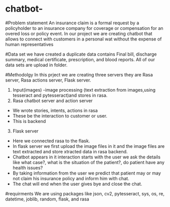 # chatbot-

#Problem statement
An insurance claim is a formal request by a policyholder to an insurance company for coverage or compensation for an overed loss or policy event. In our project we are creating chatbot that allows to connect with customers in a personal wat without the expense of human representatives

#Data set
we have created a duplicate data contains Final bill, discharge summary, medical certificate, prescription, and blood reports.
All of our data sets are upload in folder.

#Methodolgy
In this prject we are creating three servers they are Rasa server, Rasa actions server, Flask server.
1. Input(images)
-image processing (text extraction from images,using tesseract and pytesseract)and stores in rasa.
2. Rasa chatbot server and action server
-  We wrote stories, intents, actions in  rasa
- These be the interaction to customer or user.
- This is backend
3. Flask server
- Here we connected rasa to the flask.
- In flask server we first upload the image files in it and the image files are text extracted and store xtracted data in rasa backend.
- Chatbot appears in it interaction starts with the user we ask the details like what case?, what is the situation of the patient?, do patient have any health issues?
- By taking information from the user we predict that patient may or may not claim his insurance policy and inform him with chat.
- The chat will end when the user gives bye and close the chat.

#requirments
We are using packages like 
json, 
cv2, 
pytesseract, 
sys, 
os, 
re, 
datetime, 
joblib, 
random, 
flask, and 
rasa 




